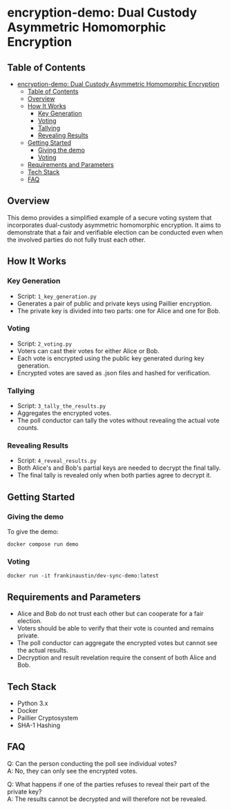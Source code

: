 # encryption-demo: Dual Custody Asymmetric Homomorphic Encryption

## Table of Contents
- [encryption-demo: Dual Custody Asymmetric Homomorphic Encryption](#encryption-demo-dual-custody-asymmetric-homomorphic-encryption)
  - [Table of Contents](#table-of-contents)
  - [Overview](#overview)
  - [How It Works](#how-it-works)
    - [Key Generation](#key-generation)
    - [Voting](#voting)
    - [Tallying](#tallying)
    - [Revealing Results](#revealing-results)
  - [Getting Started](#getting-started)
    - [Giving the demo](#giving-the-demo)
    - [Voting](#voting-1)
  - [Requirements and Parameters](#requirements-and-parameters)
  - [Tech Stack](#tech-stack)
  - [FAQ](#faq)

## Overview
This demo provides a simplified example of a secure voting system that incorporates dual-custody asymmetric homomorphic encryption. It aims to demonstrate that a fair and verifiable election can be conducted even when the involved parties do not fully trust each other.




## How It Works

### Key Generation
- Script: `1_key_generation.py`
- Generates a pair of public and private keys using Paillier encryption.
- The private key is divided into two parts: one for Alice and one for Bob.
### Voting
- Script: `2_voting.py`
- Voters can cast their votes for either Alice or Bob.
- Each vote is encrypted using the public key generated during key generation.
- Encrypted votes are saved as .json files and hashed for verification.

### Tallying
- Script: `3_tally_the_results.py`
- Aggregates the encrypted votes.
- The poll conductor can tally the votes without revealing the actual vote counts.

### Revealing Results
- Script: `4_reveal_results.py`
- Both Alice's and Bob's partial keys are needed to decrypt the final tally.
- The final tally is revealed only when both parties agree to decrypt it.

## Getting Started
### Giving the demo

To give the demo:

```
docker compose run demo
```

### Voting

```
docker run -it frankinaustin/dev-sync-demo:latest
```
## Requirements and Parameters
- Alice and Bob do not trust each other but can cooperate for a fair election.
- Voters should be able to verify that their vote is counted and remains private.
- The poll conductor can aggregate the encrypted votes but cannot see the actual results.
- Decryption and result revelation require the consent of both Alice and Bob.

## Tech Stack
- Python 3.x
- Docker
- Paillier Cryptosystem
- SHA-1 Hashing

## FAQ
Q: Can the person conducting the poll see individual votes?  
A: No, they can only see the encrypted votes.

Q: What happens if one of the parties refuses to reveal their part of the private key?  
A: The results cannot be decrypted and will therefore not be revealed.
